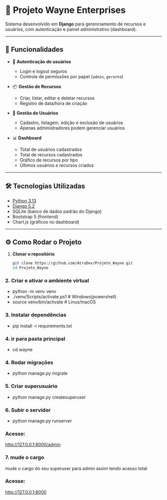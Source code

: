 # 🦇 Projeto Wayne Enterprises

Sistema desenvolvido em **Django** para gerenciamento de recursos e usuários, com autenticação e painel administrativo (dashboard).

---

## 📌 Funcionalidades

- 🔐 **Autenticação de usuários**
  - Login e logout seguros
  - Controle de permissões por papel (`admin`, `gerente`)

- 📦 **Gestão de Recursos**
  - Criar, listar, editar e deletar recursos
  - Registro de data/hora de criação

- 👥 **Gestão de Usuários**
  - Cadastro, listagem, edição e exclusão de usuários
  - Apenas administradores podem gerenciar usuários

- 📊 **Dashboard**
  - Total de usuários cadastrados
  - Total de recursos cadastrados
  - Gráfico de recursos por tipo
  - Últimos usuários e recursos criados

---

## 🛠️ Tecnologias Utilizadas

- [Python 3.13](https://www.python.org/)
- [Django 5.2](https://www.djangoproject.com/)
- SQLite (banco de dados padrão do Django)
- Bootstrap 5 (frontend)
- Chart.js (gráficos no dashboard)

---

## ⚙️ Como Rodar o Projeto

1. **Clonar o repositório**
   ```bash
   git clone https://github.com/AtruDev/Projeto_Wayne.git
   cd Projeto_Wayne


### 2. Criar e ativar o ambiente virtual
- python -m venv venv 
- ./venv/Scripts/activate.ps1    # Windows(powershell)
- source venv/bin/activate # Linux/macOS

### 3. Instalar dependências
- pip install -r requirements.txt

### 4. ir para pasta principal
- cd wayne

### 4. Rodar migrações

- python manage.py migrate

### 5. Criar superusuário
- python manage.py createsuperuser

### 6. Subir o servidor
- python manage.py runserver

### Acesse:
http://127.0.0.1:8000/admin

### 7. mude o cargo 
 
mude o cargo do seu superuser para admin assim tendo acesso total

### Acesse:

http://127.0.0.1:8000
